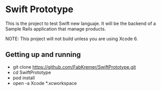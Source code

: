 Swift Prototype
=======

This is the project to test Swift new languaje.
It will be the backend of a Sample Rails application that manage products.

NOTE: This project will not build unless you are using Xcode 6.


## Getting up and running

- git clone https://github.com/FabKremer/SwiftPrototype.git
- cd SwiftPrototype
- pod install
- open -a Xcode *.xcworkspace
